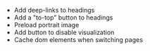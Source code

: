 * Add deep-links to headings
* Add a "to-top" button to headings
* Preload portrait image
* Add button to disable visualization
* Cache dom elements when switching pages
